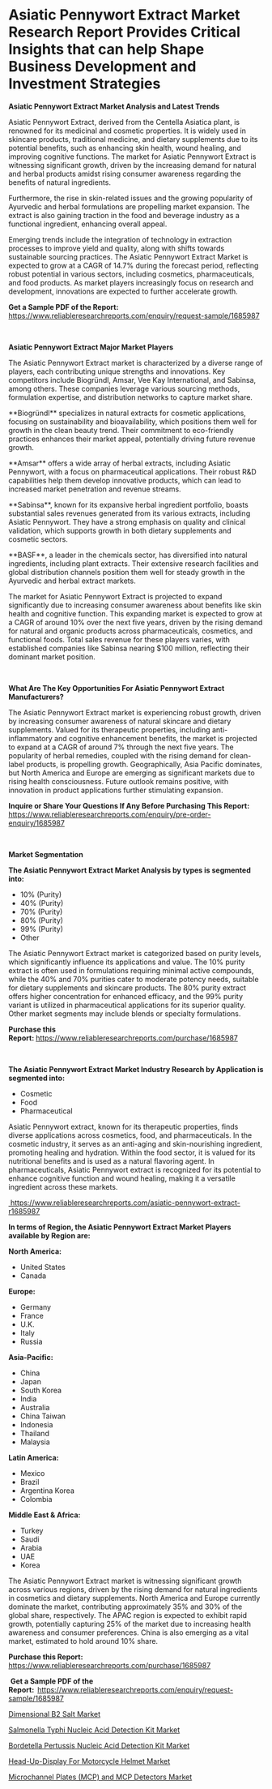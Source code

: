 <p><h1>Asiatic Pennywort Extract Market Research Report Provides Critical Insights that can help Shape Business Development and Investment Strategies</h1></p><p><strong>Asiatic Pennywort Extract Market Analysis and Latest Trends</strong></p>
<p><p>Asiatic Pennywort Extract, derived from the Centella Asiatica plant, is renowned for its medicinal and cosmetic properties. It is widely used in skincare products, traditional medicine, and dietary supplements due to its potential benefits, such as enhancing skin health, wound healing, and improving cognitive functions. The market for Asiatic Pennywort Extract is witnessing significant growth, driven by the increasing demand for natural and herbal products amidst rising consumer awareness regarding the benefits of natural ingredients.</p><p>Furthermore, the rise in skin-related issues and the growing popularity of Ayurvedic and herbal formulations are propelling market expansion. The extract is also gaining traction in the food and beverage industry as a functional ingredient, enhancing overall appeal. </p><p>Emerging trends include the integration of technology in extraction processes to improve yield and quality, along with shifts towards sustainable sourcing practices. The Asiatic Pennywort Extract Market is expected to grow at a CAGR of 14.7% during the forecast period, reflecting robust potential in various sectors, including cosmetics, pharmaceuticals, and food products. As market players increasingly focus on research and development, innovations are expected to further accelerate growth.</p></p>
<p><strong>Get a Sample PDF of the Report:&nbsp;</strong> <a href="https://www.reliableresearchreports.com/enquiry/request-sample/1685987?utm_campaign=38&utm_medium=2&utm_source=Github&utm_content=ia&utm_term=13102024&utm_id=asiatic-pennywort-extract">https://www.reliableresearchreports.com/enquiry/request-sample/1685987</a></p>
<p>&nbsp;</p>
<p><strong>Asiatic Pennywort Extract Major Market Players</strong></p>
<p><p>The Asiatic Pennywort Extract market is characterized by a diverse range of players, each contributing unique strengths and innovations. Key competitors include Biogründl, Amsar, Vee Kay International, and Sabinsa, among others. These companies leverage various sourcing methods, formulation expertise, and distribution networks to capture market share.</p><p>**Biogründl** specializes in natural extracts for cosmetic applications, focusing on sustainability and bioavailability, which positions them well for growth in the clean beauty trend. Their commitment to eco-friendly practices enhances their market appeal, potentially driving future revenue growth.</p><p>**Amsar** offers a wide array of herbal extracts, including Asiatic Pennywort, with a focus on pharmaceutical applications. Their robust R&D capabilities help them develop innovative products, which can lead to increased market penetration and revenue streams.</p><p>**Sabinsa**, known for its expansive herbal ingredient portfolio, boasts substantial sales revenues generated from its various extracts, including Asiatic Pennywort. They have a strong emphasis on quality and clinical validation, which supports growth in both dietary supplements and cosmetic sectors.</p><p>**BASF**, a leader in the chemicals sector, has diversified into natural ingredients, including plant extracts. Their extensive research facilities and global distribution channels position them well for steady growth in the Ayurvedic and herbal extract markets.</p><p>The market for Asiatic Pennywort Extract is projected to expand significantly due to increasing consumer awareness about benefits like skin health and cognitive function. This expanding market is expected to grow at a CAGR of around 10% over the next five years, driven by the rising demand for natural and organic products across pharmaceuticals, cosmetics, and functional foods. Total sales revenue for these players varies, with established companies like Sabinsa nearing $100 million, reflecting their dominant market position. </p></p>
<p>&nbsp;</p>
<p><strong>What Are The Key Opportunities For Asiatic Pennywort Extract Manufacturers?</strong></p>
<p><p>The Asiatic Pennywort Extract market is experiencing robust growth, driven by increasing consumer awareness of natural skincare and dietary supplements. Valued for its therapeutic properties, including anti-inflammatory and cognitive enhancement benefits, the market is projected to expand at a CAGR of around 7% through the next five years. The popularity of herbal remedies, coupled with the rising demand for clean-label products, is propelling growth. Geographically, Asia Pacific dominates, but North America and Europe are emerging as significant markets due to rising health consciousness. Future outlook remains positive, with innovation in product applications further stimulating expansion.</p></p>
<p><strong>Inquire or Share Your Questions If Any Before Purchasing This Report:</strong> <a href="https://www.reliableresearchreports.com/enquiry/pre-order-enquiry/1685987?utm_campaign=38&utm_medium=2&utm_source=Github&utm_content=ia&utm_term=13102024&utm_id=asiatic-pennywort-extract">https://www.reliableresearchreports.com/enquiry/pre-order-enquiry/1685987</a></p>
<p>&nbsp;</p>
<p><strong>Market Segmentation</strong></p>
<p><strong>The Asiatic Pennywort Extract Market Analysis by types is segmented into:</strong></p>
<p><ul><li>10% (Purity)</li><li>40% (Purity)</li><li>70% (Purity)</li><li>80% (Purity)</li><li>99% (Purity)</li><li>Other</li></ul></p>
<p><p>The Asiatic Pennywort Extract market is categorized based on purity levels, which significantly influence its applications and value. The 10% purity extract is often used in formulations requiring minimal active compounds, while the 40% and 70% purities cater to moderate potency needs, suitable for dietary supplements and skincare products. The 80% purity extract offers higher concentration for enhanced efficacy, and the 99% purity variant is utilized in pharmaceutical applications for its superior quality. Other market segments may include blends or specialty formulations.</p></p>
<p><strong>Purchase this Report:&nbsp;</strong><a href="https://www.reliableresearchreports.com/purchase/1685987?utm_campaign=38&utm_medium=2&utm_source=Github&utm_content=ia&utm_term=13102024&utm_id=asiatic-pennywort-extract">https://www.reliableresearchreports.com/purchase/1685987</a></p>
<p>&nbsp;</p>
<p><strong>The Asiatic Pennywort Extract Market Industry Research by Application is segmented into:</strong></p>
<p><ul><li>Cosmetic</li><li>Food</li><li>Pharmaceutical</li></ul></p>
<p><p>Asiatic Pennywort extract, known for its therapeutic properties, finds diverse applications across cosmetics, food, and pharmaceuticals. In the cosmetic industry, it serves as an anti-aging and skin-nourishing ingredient, promoting healing and hydration. Within the food sector, it is valued for its nutritional benefits and is used as a natural flavoring agent. In pharmaceuticals, Asiatic Pennywort extract is recognized for its potential to enhance cognitive function and wound healing, making it a versatile ingredient across these markets.</p></p>
<p><a href="https://www.reliableresearchreports.com/asiatic-pennywort-extract-r1685987?utm_campaign=38&utm_medium=2&utm_source=Github&utm_content=ia&utm_term=13102024&utm_id=asiatic-pennywort-extract">&nbsp;https://www.reliableresearchreports.com/asiatic-pennywort-extract-r1685987</a></p>
<p><strong>In terms of Region, the Asiatic Pennywort Extract Market Players available by Region are:</strong></p>
<p>
    <p> <strong> North America: </strong>
        <ul>
            <li>United States</li>
            <li>Canada</li>
        </ul>
        </p> 
    <p> <strong> Europe: </strong>
        <ul>
            <li>Germany</li>
            <li>France</li>
            <li>U.K.</li>
            <li>Italy</li>
            <li>Russia</li>
        </ul>
        </p> 
    <p> <strong> Asia-Pacific: </strong>
        <ul>
            <li>China</li>
            <li>Japan</li>
            <li>South Korea</li>
            <li>India</li>
            <li>Australia</li>
            <li>China Taiwan</li>
            <li>Indonesia</li>
            <li>Thailand</li>
            <li>Malaysia</li>
        </ul>
        </p> 
    <p> <strong> Latin America: </strong>
        <ul>
            <li>Mexico</li>
            <li>Brazil</li>
            <li>Argentina Korea</li>
            <li>Colombia</li>
        </ul>
        </p> 
    <p> <strong> Middle East & Africa: </strong>
        <ul>
            <li>Turkey</li>
            <li>Saudi</li>
            <li>Arabia</li>
            <li>UAE</li>
            <li>Korea</li>
        </ul>
    </p>
    </p>
<p><p>The Asiatic Pennywort Extract market is witnessing significant growth across various regions, driven by the rising demand for natural ingredients in cosmetics and dietary supplements. North America and Europe currently dominate the market, contributing approximately 35% and 30% of the global share, respectively. The APAC region is expected to exhibit rapid growth, potentially capturing 25% of the market due to increasing health awareness and consumer preferences. China is also emerging as a vital market, estimated to hold around 10% share.</p></p>
<p><strong>Purchase this Report: </strong><a href="https://www.reliableresearchreports.com/purchase/1685987?utm_campaign=38&utm_medium=2&utm_source=Github&utm_content=ia&utm_term=13102024&utm_id=asiatic-pennywort-extract">https://www.reliableresearchreports.com/purchase/1685987</a></p>
<p>&nbsp;<strong>Get a Sample PDF of the Report:&nbsp;&nbsp;</strong><a href="https://www.reliableresearchreports.com/enquiry/request-sample/1685987?utm_campaign=38&utm_medium=2&utm_source=Github&utm_content=ia&utm_term=13102024&utm_id=asiatic-pennywort-extract">https://www.reliableresearchreports.com/enquiry/request-sample/1685987</a></p>
<p><strong></strong></p>
<p><p><a href="https://www.linkedin.com/pulse/digital-transformation-dimensional-b2-salt-industry-market-o23hf?utm_campaign=38&utm_medium=2&utm_source=Github&utm_content=ia&utm_term=13102024&utm_id=asiatic-pennywort-extract">Dimensional B2 Salt Market</a></p><p><a href="https://github.com/delorasywf/Market-Research-Report-List-1/blob/main/salmonella-typhi-nucleic-acid-detection-kit-market.md?utm_campaign=38&utm_medium=2&utm_source=Github&utm_content=ia&utm_term=13102024&utm_id=asiatic-pennywort-extract">Salmonella Typhi Nucleic Acid Detection Kit Market</a></p><p><a href="https://github.com/KejsiLoshi121/Market-Research-Report-List-1/blob/main/bordetella-pertussis-nucleic-acid-detection-kit-market.md?utm_campaign=38&utm_medium=2&utm_source=Github&utm_content=ia&utm_term=13102024&utm_id=asiatic-pennywort-extract">Bordetella Pertussis Nucleic Acid Detection Kit Market</a></p><p><a href="https://www.linkedin.com/pulse/emerging-head-up-display-motorcycle-helmet-market-opportunities-rr09e?utm_campaign=38&utm_medium=2&utm_source=Github&utm_content=ia&utm_term=13102024&utm_id=asiatic-pennywort-extract">Head-Up-Display For Motorcycle Helmet Market</a></p><p><a href="https://www.linkedin.com/pulse/microchannel-plates-mcp-detectors-market-evolution-future-outlook-0ftke?utm_campaign=38&utm_medium=2&utm_source=Github&utm_content=ia&utm_term=13102024&utm_id=asiatic-pennywort-extract">Microchannel Plates (MCP) and MCP Detectors Market</a></p></p>